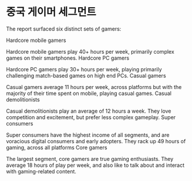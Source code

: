 # 중국 게이머 세그먼트


The report surfaced six distinct sets of gamers:

Hardcore mobile gamers

Hardcore mobile gamers play 40+ hours per week, primarily complex games on their smartphones.
Hardcore PC gamers

Hardcore PC gamers play 30+ hours per week, playing primarily challenging match-based games on high end PCs.
Casual gamers

Casual gamers average 11 hours per week, across platforms but with the majority of their time spent on mobile, playing casual games.
Casual demolitionists

Casual demolitionists play an average of 12 hours a week. They love competition and excitement, but prefer less complex gameplay.
Super consumers

Super consumers have the highest income of all segments, and are voracious digital consumers and early adopters. They rack up 49 hours of gaming, across all platforms
Core gamers

The largest segment, core gamers are true gaming enthusiasts. They average 18 hours of play per week, and also like to talk about and interact with gaming-related content.